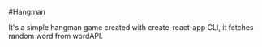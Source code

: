 #Hangman

It's a simple hangman game created with create-react-app CLI, it fetches random word from wordAPI.